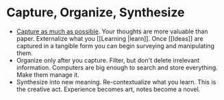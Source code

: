 # Capture, Organize, Synthesize

- [Capture as much as possible](http://gordonbrander.com/pattern/capture-organize-synthesize/). Your thoughts are more valuable than paper. Externalize what you [[Learning |learn]]. Once [[Ideas]] are captured in a tangible form you can begin surveying and manipulating them.
- Organize only after you capture. Filter, but don't delete irrelevant information. Computers are big enough to search and store everything. Make them manage it.
- Synthesize into new meaning. Re-contextualize what you learn. This is the creative act. Experience becomes art, notes become a novel.
